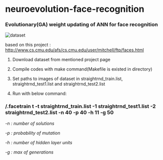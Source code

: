 # neuroevolution-face-recognition

### Evolutionary(GA) weight updating of ANN for face recognition

![dataset](https://www.researchgate.net/profile/Margarita_Gamarra/publication/220838886/figure/fig4/AS:394081231491078@1470967695318/Examples-of-faces-dataset-To-train-and-test-the-classifier-are-used-10-images-of-each.png)


based on this project : http://www.cs.cmu.edu/afs/cs.cmu.edu/user/mitchell/ftp/faces.html

1. Download dataset from mentioned project page

2. Compile codes with make command(Makefile is existed in directory)

3. Set paths to images of dataset in straightrnd_train.list, straightrnd_test1.list and straightrnd_test2.list

4. Run with below command:

### /.facetrain t -t  straightrnd_train.list -1 straightrnd_test1.list -2 straightrnd_test2.list  -n 40 -p 40 -h 11 -g 50 

*-n : number of solutions*

*-p : probability of mutation*

*-h : number of hidden layer units*

*-g : max of generations*
